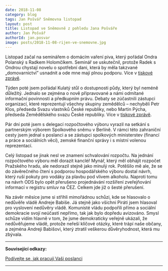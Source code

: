 ```yaml
---
date: 2018-11-08
category: blog
tags: Jan Pošvář Sněmovna listopad 
layout: post
title: Listopad ve Sněmovně z pohledu Jana Pošváře
author: Jan Pošvář
authorId: jan.posvar    
image: posts/2018-11-08-rijen-ve-snemovne.jpg
---
```


Listopad začal na seminářem o domácím vaření piva, který pořádal Ondra Polanský s Radkem Holomčíkem. Seminář se uskutečnil, protože Radek s Ondrou chystají novelu o spotřební dani, která by měla takzvané „domovarnictví” usnadnit a ode mne mají plnou podporu. Více v [tiskové zprávě](https://www.pirati.cz/tiskove-zpravy/dostupnost-pudy-seminar-jana-posvare.html).  

Týden poté jsem pořádal Kulatý stůl o dostupnosti půdy, který byl neméně důležitý. Jednalo se zejména o nově připravované a námi odmítané informační povinnosti a předkupním právu. Debaty se zúčastnili zástupci organizací, které reprezentují všechny skupiny zemědělců – nechyběli Petr Klos, předseda Svazu vlastníků České republiky, nebo Martin Pýcha, předseda Zemědělského svazu České republiky. Více v [tiskové zprávě](https://www.pirati.cz/tiskove-zpravy/dostupnost-pudy-seminar-jana-posvare.html).

Pár dní poté jsem s delegací rozpočtového výboru vyrazil na setkání s partnerským výborem Spolkového sněmu v Berlíně. V rámci této zahraniční cesty jsem jednal s poslanci a se zástupci spolkových ministerstev (financí a práce a sociálních věcí), zemské finanční správy i s místní volenou reprezentací.

Celý listopad se jinak nesl ve znamení schvalování rozpočtu. Na jednání rozpočtového výboru měl dorazit kancléř Mynář, který měl obhájit rozpočet Pražského hradu, ale nedorazil stejně jako minulý rok. Potěšilo mě ale, že se do závěrečného čtení s podporou hospodářského výboru dostal návrh, který ruší pokuty pro vodáky za plavbu pod vlivem alkoholu. Naproti tomu na návrh ODS bylo opět přerušeno projednávání rozšíření zveřejňování informací v registru smluv na ČEZ. Celkem jde již o šesté přerušení. 

Na závěr měsíce jsme si střihli mimořádnou schůzi, kde se hlasovalo o nedůvěře vládě Andreje Babiše. Já stejně jako všichni Piráti jsem hlasoval pro vyslovení nedůvěry vládě. Komunisté vládu podpořili přímo a sociální demokracie svojí neúčastí nepřímo, tak jak bylo dopředu avizováno. Smysl schůze vidím hlavně v tom, že jsme demokraticky veřejně ukázali, že nedůvěřujeme vládě, protože neřeší klíčové otázky, které trápí naše občany, a zejména Andreji Babišovi, který ztratil veškerou důvěryhodnost, která mu zbývala.

---

**Související odkazy:**

[Podívejte se, jak pracují Vaši poslanci](https://www.pirati.cz/snemovna/)

---

